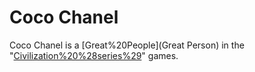 # Coco Chanel

Coco Chanel is a [Great%20People](Great Person) in the "[Civilization%20%28series%29](Civilization)" games.